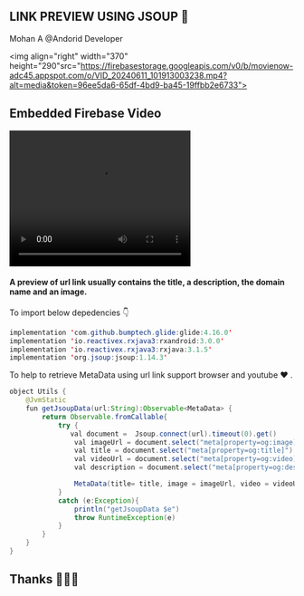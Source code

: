 ## LINK PREVIEW USING JSOUP 🔗

Mohan A @Andorid Developer

<img align="right" width="370" height="290"src="https://firebasestorage.googleapis.com/v0/b/movienow-adc45.appspot.com/o/VID_20240611_101913003238.mp4?alt=media&token=96ee5da6-65df-4bd9-ba45-19ffbb2e6733">

## Embedded Firebase Video

<video width="320" height="240" controls>
  <source src="https://firebasestorage.googleapis.com/v0/b/movienow-adc45.appspot.com/o/VID_20240611_101913003238.mp4?alt=media&token=96ee5da6-65df-4bd9-ba45-19ffbb2e6733" type="video/mp4">
  Your browser does not support the video tag.
</video>


#### A preview of url link usually contains the title, a description, the domain name and an image.

To import below depedencies 👇
```java
implementation 'com.github.bumptech.glide:glide:4.16.0'
implementation 'io.reactivex.rxjava3:rxandroid:3.0.0'
implementation 'io.reactivex.rxjava3:rxjava:3.1.5'
implementation 'org.jsoup:jsoup:1.14.3'
```
To help to retrieve MetaData using url link support browser and youtube ❤️ .

```java
object Utils {
    @JvmStatic
    fun getJsoupData(url:String):Observable<MetaData> {
        return Observable.fromCallable{
            try {
               val document =  Jsoup.connect(url).timeout(0).get()
                val imageUrl = document.select("meta[property=og:image]").attr("content")
                val title = document.select("meta[property=og:title]").attr("content")
                val videoUrl = document.select("meta[property=og:video]").attr("content")
                val description = document.select("meta[property=og:description]").attr("content")

                MetaData(title= title, image = imageUrl, video = videoUrl, description = description)
            }
            catch (e:Exception){
                println("getJsoupData $e")
                throw RuntimeException(e)
            }
        }
    }
}
```
## Thanks 👨🏻‍💻

